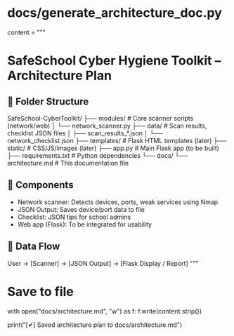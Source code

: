 # docs/generate_architecture_doc.py
content = """
# SafeSchool Cyber Hygiene Toolkit – Architecture Plan

## 📁 Folder Structure
SafeSchool-CyberToolkit/
├── modules/                  # Core scanner scripts (network/web)
│   └── network_scanner.py
├── data/                     # Scan results, checklist JSON files
│   ├── scan_results_*.json
│   └── network_checklist.json
├── templates/                # Flask HTML templates (later)
├── static/                   # CSS/JS/images (later)
├── app.py                    # Main Flask app (to be built)
├── requirements.txt          # Python dependencies
└── docs/
    └── architecture.md       # This documentation file

## 🔧 Components
- Network scanner: Detects devices, ports, weak services using Nmap
- JSON Output: Saves device/port data to file
- Checklist: JSON tips for school admins
- Web app (Flask): To be integrated for usability

## 🧠 Data Flow
User → [Scanner] → [JSON Output] → [Flask Display / Report]
"""

# Save to file
with open("docs/architecture.md", "w") as f:
    f.write(content.strip())

print("[✔] Saved architecture plan to docs/architecture.md")
